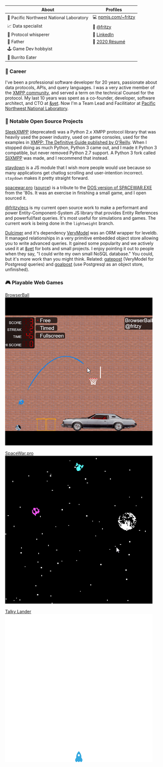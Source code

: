 | About                                     | Profiles  |
|-----------------                          | --------- |
| 🥼 Pacific Northwest National Laboratory  | 💻 [npmjs.com/~fritzy](https://npmjs.com/fritzy)  |
| 📈 Data specialist                        | 🐤 [@fritzy](https://twitter.com)  |
| 🤫 Protocol whisperer                     | 🔗 [LinkedIn](https://www.linkedin.com/in/nathan-fritz-7054302/) |
| 👨 Father                                 | 📝 [2020 Résumé](https://raw.githubusercontent.com/fritzy/fritzy/master/docs/nathan-fritz-2020.pdf?raw=true) |
| 🕹️ Game Dev hobbyist                      |
| 🌯 Burrito Eater                          |

### 🥼 Career

I've been a professional software developer for 20 years, passionate about data protocols, APIs, and query languages. I was a very active member of the [XMPP community](https://xmpp.org), and served a term on the technical Counsel for the protocol. My last 10 years was spent as a co-founder, developer, software architect, and CTO at [&yet](https://andyet.com). Now I'm a Team Lead and Facilitiator at [Pacific Northwest National Laboratory](https://pnnl.gov).

### 📓 Notable Open Source Projects

[SleekXMPP](https://github.com/fritzy/sleekxmpp) (deprecated) was a Python 2.x XMPP protocol library that was heavily used the power industry, used on game consoles, used for the examples in [XMPP: The Definitive Guide published by O'Reilly](https://www.oreilly.com/library/view/xmpp-the-definitive/9780596157524/). When I stopped doing as much Python, Python 3 came out, and I made it Python 3 compatible, but never removed Python 2.7 support. A Python 3 fork called [SliXMPP](https://github.com/poezio/slixmpp) was made, and I recommend that instead.

[staydown](https://github.com/fritzy/staydown) is a JS module that I wish more people would use because so many applications get chatlog scrolling and user-intention incorrect. `staydown` makes it pretty straight forward.

[spacewar.pro](https://spacewar.pro) ([source](https://github.com/fritzy/spacewar.pro)) is a tribute to the [DOS version of SPACEWAR.EXE](https://archive.org/details/msdos_Spacewar_1985) from the '80s. It was an exercise in finishing a small game, and I open sourced it.

[@fritzy/ecs](https://github.com/fritzy/ecs-js) is my current open source work to make a performant and power Entity-Component-System JS library that provides Entity References and powerful/fast queries. It's most useful for simulations and games. The current work is being done in the `lightweight` branch.

[Dulcimer](https://github.com/fritzy/Dulcimer) and it's dependency [VeryModel](https://github.com/fritzy/VeryModel) was an ORM wrapper for leveldb. It managed relationships in a very primitive embedded object store allowing you to write advanced queries. It gained some popularity and we actively used it at [&yet](https://andyet.com) for bots and small projects. I enjoy pointing it out to people when they say, "I could write my own small NoSQL database." You could, but it's more work than you might think. Related: [gatepost](https://github.com/fritzy/gatepost) (VeryModel for Postgresql queries) and [goalpost](https://github.com/fritzy/goalpost) (use Postgresql as an object store, unfinished).

### 🎮 Playable Web Games

[BrowserBall](https://browserball.com)  
![BrowserBall Animation](https://raw.githubusercontent.com/fritzy/fritzy/master/imgs/browserball.gif?raw=true)

[SpaceWar.pro](https://spacewar.pro)  
![SpaceWar.pro Animation](https://raw.githubusercontent.com/fritzy/fritzy/master/imgs/spacewar.gif?raw=true)

[Talky Lander](https://talkylander.com)  
![Talky Lander Animation](https://raw.githubusercontent.com/fritzy/fritzy/master/imgs/talkylander.gif?raw=true)

<!--
**fritzy/fritzy** is a ✨ _special_ ✨ repository because its `README.md` (this file) appears on your GitHub profile.

Here are some ideas to get you started:

- 🔭 I’m currently working on ...
- 🌱 I’m currently learning ...
- 👯 I’m looking to collaborate on ...
- 🤔 I’m looking for help with ...
- 💬 Ask me about ...
- 📫 How to reach me: ...
- 😄 Pronouns: ...
- ⚡ Fun fact: ...
-->
